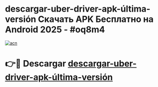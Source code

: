 # descargar-uber-driver-apk-última-versión Скачать APK Бесплатно на Android 2025 - #oq8m4

[![acn](https://github.com/user-attachments/assets/0f9c940e-d8b0-45ae-aac7-cd30a18b3e1c)](https://apps.freeplayer.one?title=descargar-uber-driver-apk-última-versión&ref=9RF)

# 👉🔴 Descargar [descargar-uber-driver-apk-última-versión](https://apps.freeplayer.one?title=descargar-uber-driver-apk-última-versión&ref=9RF)